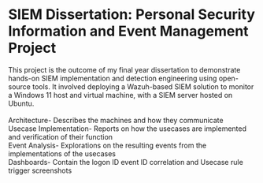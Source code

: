 # SIEM Dissertation: Personal Security Information and Event Management Project
This project is the outcome of my final year dissertation to demonstrate hands-on SIEM implementation and detection engineering using open-source tools. It involved deploying a Wazuh-based SIEM solution to monitor a Windows 11 host and virtual machine, with a SIEM server hosted on Ubuntu.
<br /> 
<br /> Architecture- Describes the machines and how they communicate
<br /> Usecase Implementation- Reports on how the usecases are implemented and verification of their function
<br /> Event Analysis- Explorations on the resulting events from the implementations of the usecases 
<br /> Dashboards- Contain the logon ID event ID correlation and Usecase rule trigger screenshots
